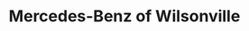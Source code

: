 ---
title: "Mercedes-Benz of Wilsonville"
url: /wilsonville/mercedes-benz-of-wilsonville/
shop: car repair
---